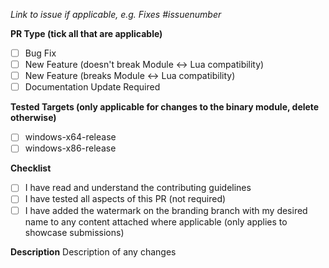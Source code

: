 *Link to issue if applicable, e.g. Fixes #issuenumber*

**PR Type (tick all that are applicable)**
- [ ] Bug Fix
- [ ] New Feature (doesn't break Module <-> Lua compatibility)
- [ ] New Feature (breaks Module <-> Lua compatibility)
- [ ] Documentation Update Required

**Tested Targets (only applicable for changes to the binary module, delete otherwise)**
- [ ] windows-x64-release
- [ ] windows-x86-release

**Checklist**
- [ ] I have read and understand the contributing guidelines
- [ ] I have tested all aspects of this PR (not required)
- [ ] I have added the watermark on the branding branch with my desired name to any content attached where applicable (only applies to showcase submissions)

**Description**
Description of any changes
